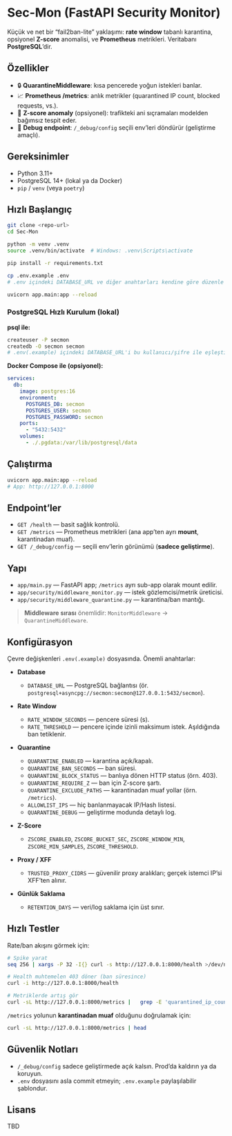 # Sec-Mon (FastAPI Security Monitor)

Küçük ve net bir “fail2ban-lite” yaklaşımı: **rate window** tabanlı karantina, opsiyonel **Z-score** anomalisi, ve **Prometheus** metrikleri. Veritabanı **PostgreSQL**’dir.

## Özellikler
- 🔒 **QuarantineMiddleware**: kısa pencerede yoğun istekleri banlar.
- 📈 **Prometheus /metrics**: anlık metrikler (quarantined IP count, blocked requests, vs.).
- 🧠 **Z-score anomaly** (opsiyonel): trafikteki ani sıçramaları modelden bağımsız tespit eder.
- 🧰 **Debug endpoint**: `/_debug/config` seçili env’leri döndürür (geliştirme amaçlı).

## Gereksinimler
- Python 3.11+
- PostgreSQL 14+ (lokal ya da Docker)
- `pip` / `venv` (veya `poetry`)

## Hızlı Başlangıç
```bash
git clone <repo-url>
cd Sec-Mon

python -m venv .venv
source .venv/bin/activate  # Windows: .venv\Scripts\activate

pip install -r requirements.txt

cp .env.example .env
# .env içindeki DATABASE_URL ve diğer anahtarları kendine göre düzenle

uvicorn app.main:app --reload
```

### PostgreSQL Hızlı Kurulum (lokal)
**psql ile:**
```bash
createuser -P secmon
createdb -O secmon secmon
# .env(.example) içindeki DATABASE_URL'i bu kullanıcı/şifre ile eşleştir.
```

**Docker Compose ile (opsiyonel):**
```yaml
services:
  db:
    image: postgres:16
    environment:
      POSTGRES_DB: secmon
      POSTGRES_USER: secmon
      POSTGRES_PASSWORD: secmon
    ports:
      - "5432:5432"
    volumes:
      - ./.pgdata:/var/lib/postgresql/data
```

## Çalıştırma
```bash
uvicorn app.main:app --reload
# App: http://127.0.0.1:8000
```

## Endpoint’ler
- `GET /health` — basit sağlık kontrolü.
- `GET /metrics` — Prometheus metrikleri (ana app’ten ayrı **mount**, karantinadan muaf).
- `GET /_debug/config` — seçili env’lerin görünümü (**sadece geliştirme**).

## Yapı
- `app/main.py` — FastAPI app; `/metrics` ayrı sub-app olarak mount edilir.
- `app/security/middleware_monitor.py` — istek gözlemcisi/metrik üreticisi.
- `app/security/middleware_quarantine.py` — karantina/ban mantığı.

> **Middleware sırası** önemlidir: `MonitorMiddleware` → `QuarantineMiddleware`.

## Konfigürasyon
Çevre değişkenleri `.env(.example)` dosyasında. Önemli anahtarlar:

- **Database**
  - `DATABASE_URL` — PostgreSQL bağlantısı (ör. `postgresql+asyncpg://secmon:secmon@127.0.0.1:5432/secmon`).

- **Rate Window**
  - `RATE_WINDOW_SECONDS` — pencere süresi (s).
  - `RATE_THRESHOLD` — pencere içinde izinli maksimum istek. Aşıldığında ban tetiklenir.

- **Quarantine**
  - `QUARANTINE_ENABLED` — karantina açık/kapalı.
  - `QUARANTINE_BAN_SECONDS` — ban süresi.
  - `QUARANTINE_BLOCK_STATUS` — banlıya dönen HTTP status (örn. 403).
  - `QUARANTINE_REQUIRE_Z` — ban için Z-score şartı.
  - `QUARANTINE_EXCLUDE_PATHS` — karantinadan muaf yollar (örn. `/metrics`).
  - `ALLOWLIST_IPS` — hiç banlanmayacak IP/Hash listesi.
  - `QUARANTINE_DEBUG` — geliştirme modunda detaylı log.

- **Z-Score**
  - `ZSCORE_ENABLED`, `ZSCORE_BUCKET_SEC`, `ZSCORE_WINDOW_MIN`,
    `ZSCORE_MIN_SAMPLES`, `ZSCORE_THRESHOLD`.

- **Proxy / XFF**
  - `TRUSTED_PROXY_CIDRS` — güvenilir proxy aralıkları; gerçek istemci IP’si XFF’ten alınır.

- **Günlük Saklama**
  - `RETENTION_DAYS` — veri/log saklama için üst sınır.

## Hızlı Testler
Rate/ban akışını görmek için:
```bash
# Spike yarat
seq 256 | xargs -P 32 -I{} curl -s http://127.0.0.1:8000/health >/dev/null

# Health muhtemelen 403 döner (ban süresince)
curl -i http://127.0.0.1:8000/health

# Metriklerde artış gör
curl -sL http://127.0.0.1:8000/metrics |   grep -E 'quarantined_ip_count|suspicious_requests_total|quarantined_blocks_total'
```
`/metrics` yolunun **karantinadan muaf** olduğunu doğrulamak için:
```bash
curl -sL http://127.0.0.1:8000/metrics | head
```

## Güvenlik Notları
- `/_debug/config` sadece geliştirmede açık kalsın. Prod’da kaldırın ya da koruyun.
- `.env` dosyasını asla commit etmeyin; `.env.example` paylaşılabilir şablondur.

## Lisans
TBD
